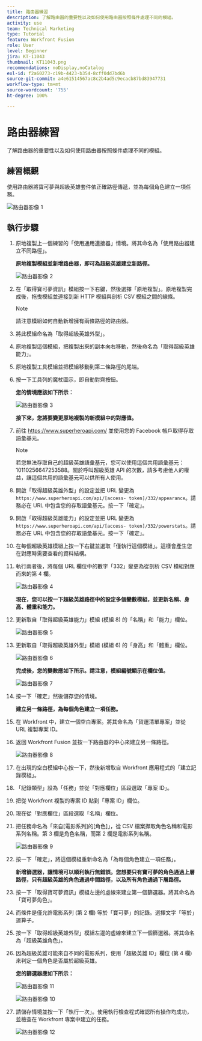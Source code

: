 ```yaml
---
title: 路由器練習
description: 了解路由器的重要性以及如何使用路由器按照條件處理不同的模組。
activity: use
team: Technical Marketing
type: Tutorial
feature: Workfront Fusion
role: User
level: Beginner
jira: KT-11043
thumbnail: KT11043.png
recommendations: noDisplay,noCatalog
exl-id: f2a60273-c19b-4423-b354-8cff0dd7bd6b
source-git-commit: a4e61514567ac8c2b4ad5c9ecacb87bd83947731
workflow-type: tm+mt
source-wordcount: '755'
ht-degree: 100%

---
```


# 路由器練習

了解路由器的重要性以及如何使用路由器按照條件處理不同的模組。

## 練習概觀

使用路由器將寶可夢與超級英雄套件依正確路徑傳遞，並為每個角色建立一項任務。

![路由器影像 1](../12-exercises/assets/routers-walkthrough-1.png)

## 執行步驟

1. 原地複製上一個練習的「使用通用連接器」情境。將其命名為「使用路由器建立不同路徑」。

   **原地複製模組並新增路由器，即可為超級英雄建立新路徑。**

   ![路由器影像 2](../12-exercises/assets/routers-walkthrough-2.png)

1. 在「取得寶可夢資訊」模組按一下右鍵，然後選擇「原地複製」。原地複製完成後，拖曳模組並連接到新 HTTP 模組與剖析 CSV 模組之間的線條。

   >[!NOTE]
   >
   > 請注意模組如何自動新增擁有兩條路徑的路由器。

1. 將此模組命名為「取得超級英雄外型」。
1. 原地複製這個模組，把複製出來的副本向右移動，然後命名為「取得超級英雄能力」。
1. 原地複製工具模組並把模組移動到第二條路徑的尾端。
1. 按一下工具列的魔杖圖示，即自動對齊按鈕。

   **您的情境應該如下所示：**

   ![路由器影像 3](../12-exercises/assets/routers-walkthrough-3.png)

   **接下來，您將要變更原地複製的新模組中的對應值。**

1. 前往 <https://www.superheroapi.com/> 並使用您的 Facebook 帳戶取得存取語彙基元。

   >[!NOTE]
   >
   >若您無法存取自己的超級英雄語彙基元，您可以使用這個共用語彙基元：10110256647253588。關於呼叫超級英雄 API 的次數，請多考慮他人的權益，讓這個共用的語彙基元可以供所有人使用。

1. 開啟「取得超級英雄外型」的設定並把 URL 變更為 `https://www.superheroapi.com/api/[access- token]/332/appearance`。請務必在 URL 中包含您的存取語彙基元。按一下「確定」。
1. 開啟「取得超級英雄能力」的設定並把 URL 變更為 `https://www.superheroapi.com/api/[access- token]/332/powerstats`。請務必在 URL 中包含您的存取語彙基元。按一下「確定」。
1. 在每個超級英雄模組上按一下右鍵並選取「僅執行這個模組」。這樣會產生您在對應時需要查看的資料結構。
1. 執行兩者後，將每個 URL 欄位中的數字「332」變更為從剖析 CSV 模組對應而來的第 4 欄。

   ![路由器影像 4](../12-exercises/assets/routers-walkthrough-4.png)

   **現在，您可以按一下超級英雄路徑中的設定多個變數模組，並更新名稱、身高、體重和能力。**

1. 更新取自「取得超級英雄能力」模組 (模組 8) 的「名稱」和「能力」欄位。

   ![路由器影像 5](../12-exercises/assets/routers-walkthrough-5.png)

1. 更新取自「取得超級英雄外型」模組 (模組 6) 的「身高」和「體重」欄位。

   ![路由器影像 6](../12-exercises/assets/routers-walkthrough-6.png)

   **完成後，您的變數應如下所示。請注意，模組編號顯示在欄位值。**

   ![路由器影像 7](../12-exercises/assets/routers-walkthrough-7.png)

1. 按一下「確定」然後儲存您的情境。

   **建立另一條路徑，為每個角色建立一項任務。**

1. 在 Workfront 中，建立一個空白專案。將其命名為「貨運清單專案」並從 URL 複製專案 ID。
1. 返回 Workfront Fusion 並按一下路由器的中心來建立另一條路徑。

   ![路由器影像 8](../12-exercises/assets/routers-walkthrough-8.png)

1. 在出現的空白模組中心按一下，然後新增取自 Workfront 應用程式的「建立記錄模組」。
1. 「記錄類型」設為「任務」並從「對應欄位」區段選取「專案 ID」。
1. 把從 Workfront 複製的專案 ID 貼到「專案 ID」欄位。
1. 現在從「對應欄位」區段選取「名稱」欄位。
1. 把任務命名為「來自[電影系列]的[角色]」，從 CSV 檔案擷取角色名稱和電影系列名稱。第 3 欄是角色名稱，而第 2 欄是電影系列名稱。

   ![路由器影像 9](../12-exercises/assets/routers-walkthrough-9.png)

1. 按一下「確定」，將這個模組重新命名為「為每個角色建立一項任務」。

   **新增篩選器，讓情境可以順利執行無錯誤。您想要只有寶可夢的角色通過上層路徑，只有超級英雄的角色通過中間路徑，以及所有角色通過下層路徑。**

1. 按一下「取得寶可夢資訊」模組左邊的虛線來建立第一個篩選器。將其命名為「寶可夢角色」。
1. 而條件是僅允許電影系列 (第 2 欄) 等於「寶可夢」的記錄。選擇文字「等於」運算子。
1. 按一下「取得超級英雄外型」模組左邊的虛線來建立下一個篩選器。將其命名為「超級英雄角色」。
1. 因為超級英雄可能來自不同的電影系列，使用「超級英雄 ID」欄位 (第 4 欄) 來判定一個角色是否屬於超級英雄。

   **您的篩選器應如下所示：**

   ![路由器影像 11](../12-exercises/assets/routers-walkthrough-11.png)

   ![路由器影像 10](../12-exercises/assets/routers-walkthrough-10.png)

1. 請儲存情境並按一下「執行一次」。使用執行檢查程式確認所有操作均成功，並檢查在 Workfront 專案中建立的任務。

   ![路由器影像 12](../12-exercises/assets/routers-walkthrough-12.png)
